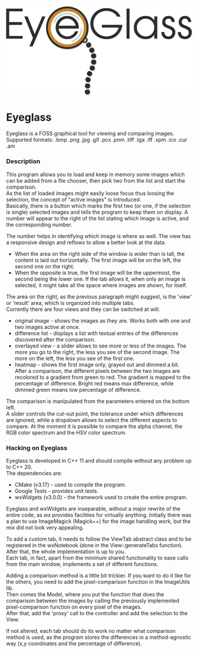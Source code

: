 ![Eyeglass logo](https://raw.githubusercontent.com/CristianoNarducci/Eyeglass/master/docs/Eyeglass_logo.png)
# Eyeglass
Eyeglass is a FOSS graphical tool for viewing and comparing images.   
Supported formats: .bmp .png .jpg .gif .pcx .pnm .tiff .tga .iff .xpm .ico .cur .ani


### Description
This program allows you to load and keep in memory some images which can be added from a file chooser, then pick two from the list and start the comparison.   
As the list of loaded images might easily loose focus thus loosing the selection, the concept of "active images" is introduced.   
Basically, there is a button which marks the first two (or one, if the selection is single) selected images and tells the program to keep them on display. A number will appear to the right of the list stating which image is active, and the corresponding number.

The number helps in identifying which image is where as well. The view has a responsive design and reflows to allow a better look at the data.   
* When the area on the right side of the window is wider than is tall, the content is laid out horizontally. The first image will be on the left, the second one on the right.
* When the opposite is true, the first image will be the uppermost, the second being the lower one.
If the tab allows it, when only an image is selected, it might take all the space where images are shown, for itself.

The area on the right, as the previous paragraph might suggest, is the 'view' or 'result' area, which is organized into multiple tabs.   
Currently there are four views and they can be switched at will:
* original image  - shows the images as they are. Works both with one and two images active at once.
* difference list - displays a list with textual entries of the differences discovered after the comparison.
* overlayed view  - a slider allows to see more or less of the images. The more you go to the right, the less you see of the second image. The more on the left, the less you see of the first one.
* heatmap         - shows the first image only, grayed out and dimmed a bit. After a comparison, the different pixels between the two images are recolored to a gradient from green to red. The gradient is mapped to the percentage of difference. Bright red means max difference, while dimmed green means low percentage of difference.

The comparison is manipulated from the parameters entered on the bottom left.   
A slider controls the cut-out point, the tolerance under which differences are ignored, while a dropdown allows to select the different aspects to compare.
At the moment it is possible to compare the alpha channel, the RGB color spectrum and the HSV color spectrum.


### Hacking on Eyeglass
Eyeglass is developed in C++ 11 and should compile without any problem up to C++ 20.   
The dependencies are:
* CMake (v3.17)      - used to compile the program.
* Google Tests       - provides unit tests.
* wxWidgets (v3.0.0) - the framework used to create the entire program.

Eyeglass and wxWidgets are inseparable, without a major rewrite of the entire code, as wx provides facilities for virtually anything. Initially there was a plan to use ImageMagick (Magick++) for the image handling work, but the mix did not look very appealing.

To add a custom tab, it needs to follow the ViewTab abstract class and to be registered in the wxNotebook (done in the View::generateTabs function). After that, the whole implementation is up to you.   
Each tab, in fact, apart from the minimum shared functionality to ease calls from the main window, implements a set of different functions.   

Adding a comparison method is a little bit trickier. If you want to do it like for the others, you need to add the pixel-comparison function in the ImageUtils lib.   
Then comes the Model, where you put the function that does the comparison between the images by calling the previously implemented pixel-comparison function on every pixel of the images.   
After that, add the 'proxy' call to the controller and add the selection to the View.   

If not altered, each tab should do its work no matter what comparison method is used, as the program stores the differences in a method-agnostic way (x,y coordinates and the percentage of difference).
